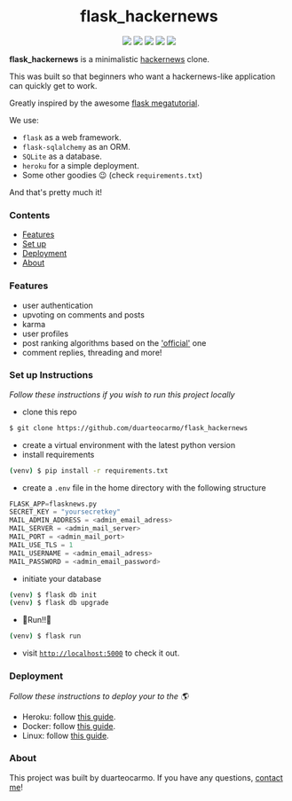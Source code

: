 <div align="center">
<h1>flask_hackernews</h1>
<a href="https://www.python.org/downloads/release/python-371/">
<img src="https://img.shields.io/badge/python-3.7.1-blue.svg"/></a>
<a href=""><img src="https://img.shields.io/badge/license-MIT-green.svg"/></a>
<a href="https://heroku.com"><img src="https://img.shields.io/badge/deploy-heroku-purple.svg"/></a>
<a href="https://github.com/ambv/black"><img src="https://img.shields.io/badge/style-black-black.svg"/></a>
<a href="http://flask.pocoo.org/"><img src="http://flask.pocoo.org/static/badges/flask-project-s.png"/></a>
</br>
</div>

**flask_hackernews** is a minimalistic [hackernews](new.ycombinator.com) clone. 

This was built so that beginners who want a hackernews-like application can quickly get to work. 

Greatly inspired by the awesome [flask megatutorial](https://blog.miguelgrinberg.com/post/the-flask-mega-tutorial-part-i-hello-world).

We use: 

- `flask` as a web framework.
- `flask-sqlalchemy` as an ORM.
- `SQLite` as a database.
- `heroku` for a simple deployment.
- Some other goodies 😉 (check `requirements.txt`)

And that's pretty much it!

### Contents

- [Features](#Features)
- [Set up](#SetupInstructions)
- [Deployment](#Deployment)
- [About](#About)


### Features
- user authentication
- upvoting on comments and posts
- karma
- user profiles
- post ranking algorithms based on the ['official'](https://news.ycombinator.com/item?id=1781417) one
- comment replies, threading and more!

### Set up Instructions

*Follow these instructions if you wish to run this project locally*

- clone this repo

```bash
$ git clone https://github.com/duarteocarmo/flask_hackernews
```

- create a virtual environment with the latest python version
- install requirements

```bash
(venv) $ pip install -r requirements.txt
```

- create a `.env` file in the home directory with the following structure

```python
FLASK_APP=flasknews.py
SECRET_KEY = "yoursecretkey"
MAIL_ADMIN_ADDRESS = <admin_email_adress>
MAIL_SERVER = <admin_mail_server>
MAIL_PORT = <admin_mail_port>
MAIL_USE_TLS = 1
MAIL_USERNAME = <admin_email_adress>
MAIL_PASSWORD = <admin_email_password>
```



- initiate your database

```bash
(venv) $ flask db init
(venv) $ flask db upgrade
```

- 🎉Run!!🎉

```bash
(venv) $ flask run
```

- visit [`http://localhost:5000`](http://localhost:5000) to check it out.

### Deployment

*Follow these instructions to deploy your to the 🌎*

- Heroku: follow [this guide](https://blog.miguelgrinberg.com/post/the-flask-mega-tutorial-part-xviii-deployment-on-heroku).
- Docker: follow [this guide](https://blog.miguelgrinberg.com/post/the-flask-mega-tutorial-part-xix-deployment-on-docker-containers).
- Linux: follow [this guide](https://blog.miguelgrinberg.com/post/the-flask-mega-tutorial-part-xvii-deployment-on-linux).


### About

This project was built by duarteocarmo. If you have any questions, [contact me](https://duarteocarmo.com)!